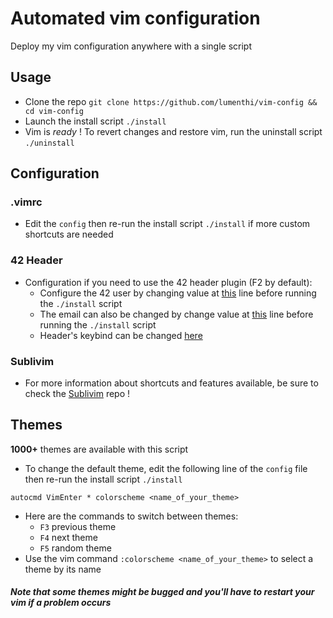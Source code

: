 # Automated vim configuration
Deploy my vim configuration anywhere with a single script
## Usage
- Clone the repo `git clone https://github.com/lumenthi/vim-config && cd vim-config`
- Launch the install script `./install`
- Vim is _ready_ ! To revert changes and restore vim, run the uninstall script `./uninstall`

## Configuration
### .vimrc
- Edit the `config` then re-run the install script `./install` if more custom shortcuts are needed
### 42 Header
- Configuration if you need to use the 42 header plugin (F2 by default): 
  - Configure the 42 user by changing value at [this](https://github.com/lumenthi/vim-config/blob/master/plugins/stdheader.vim#L82) line before running the `./install` script
  - The email can also be changed by change value at [this](https://github.com/lumenthi/vim-config/blob/master/plugins/stdheader.vim#L87) line before running the `./install` script
  - Header's keybind can be changed [here](https://github.com/lumenthi/vim-config/blob/master/plugins/stdheader.vim#L136)
### Sublivim
- For more information about shortcuts and features available, be sure to check the [Sublivim](https://github.com/reversTeam/Sublivim) repo !

## Themes
**1000+** themes are available with this script
- To change the default theme, edit the following line of the `config` file then re-run the install script `./install`
```
autocmd VimEnter * colorscheme <name_of_your_theme>
```
- Here are the commands to switch between themes:
  - `F3` previous theme
  - `F4` next theme
  - `F5` random theme
- Use the vim command `:colorscheme <name_of_your_theme>` to select a theme by its name
#### _Note that some themes might be bugged and you'll have to restart your vim if a problem occurs_
